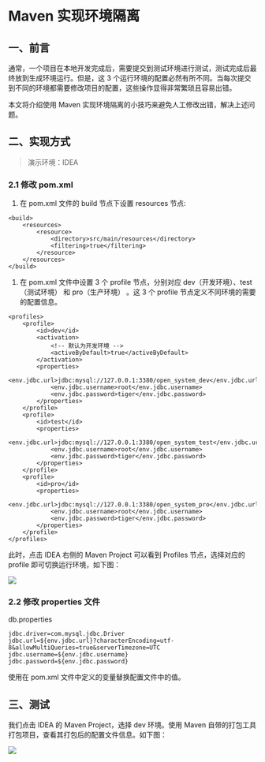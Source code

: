 # Maven 实现环境隔离

## 一、前言

通常，一个项目在本地开发完成后，需要提交到测试环境进行测试，测试完成后最终放到生成环境运行。但是，这 3 个运行环境的配置必然有所不同。当每次提交到不同的环境都需要修改项目的配置，这些操作显得非常繁琐且容易出错。

本文将介绍使用 Maven 实现环境隔离的小技巧来避免人工修改出错，解决上述问题。

## 二、实现方式

> 演示环境：IDEA

### 2.1 修改 pom.xml

1. 在 pom.xml 文件的 build 节点下设置 resources 节点:

```
<build>
    <resources>
        <resource>
            <directory>src/main/resources</directory>
            <filtering>true</filtering>
        </resource>
    </resources>
</build>

```

1. 在 pom.xml 文件中设置 3 个 profile 节点，分别对应 dev（开发环境）、test（测试环境） 和 pro（生产环境） 。这 3 个 profile 节点定义不同环境的需要的配置信息。

```
<profiles>
    <profile>
        <id>dev</id>
        <activation>
            <!-- 默认为开发环境 -->
            <activeByDefault>true</activeByDefault>
        </activation>
        <properties>
            <env.jdbc.url>jdbc:mysql://127.0.0.1:3380/open_system_dev</env.jdbc.url>
            <env.jdbc.username>root</env.jdbc.username>
            <env.jdbc.password>tiger</env.jdbc.password>
        </properties>
    </profile>
    <profile>
        <id>test</id>
        <properties>
            <env.jdbc.url>jdbc:mysql://127.0.0.1:3380/open_system_test</env.jdbc.url>
            <env.jdbc.username>root</env.jdbc.username>
            <env.jdbc.password>tiger</env.jdbc.password>
        </properties>
    </profile>
    <profile>
        <id>pro</id>
        <properties>
            <env.jdbc.url>jdbc:mysql://127.0.0.1:3380/open_system_pro</env.jdbc.url>
            <env.jdbc.username>root</env.jdbc.username>
            <env.jdbc.password>tiger</env.jdbc.password>
        </properties>
    </profile>
</profiles>

```

此时，点击 IDEA 右侧的 Maven Project 可以看到 Profiles 节点，选择对应的 profile 即可切换运行环境，如下图：

[![](http://images.extlight.com/maven-env-01.jpg)](http://images.extlight.com/maven-env-01.jpg)

### 2.2 修改 properties 文件

db.properties

```
jdbc.driver=com.mysql.jdbc.Driver
jdbc.url=${env.jdbc.url}?characterEncoding=utf-8&allowMultiQueries=true&serverTimezone=UTC
jdbc.username=${env.jdbc.username}
jdbc.password=${env.jdbc.password}

```

使用在 pom.xml 文件中定义的变量替换配置文件中的值。

## 三、测试

我们点击 IDEA 的 Maven Project，选择 dev 环境。使用 Maven 自带的打包工具打包项目，查看其打包后的配置文件信息。如下图：

[![](http://images.extlight.com/maven-env-02.jpg)](http://images.extlight.com/maven-env-02.jpg)



